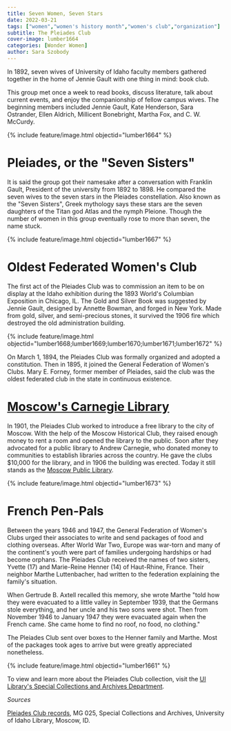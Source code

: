 ```yaml
---
title: Seven Women, Seven Stars
date: 2022-03-21
tags: ["women","women's history month","women's club","organization"]
subtitle: The Pleiades Club
cover-image: lumber1664
categories: [Wonder Women]
author: Sara Szobody
---
```

In 1892, seven wives of University of Idaho faculty members gathered together in the home of Jennie Gault with one thing in mind: book club. 

This group met once a week to read books, discuss literature, talk about current events, and enjoy the companionship of fellow campus wives. The beginning members included Jennie Gault, Kate Henderson, Sara Ostrander, Ellen Aldrich, Millicent Bonebright, Martha Fox, and C. W. McCurdy.

{% include feature/image.html objectid="lumber1664" %}

# Pleiades, or the "Seven Sisters"

It is said the group got their namesake after a conversation with Franklin Gault, President of the university from 1892 to 1898. He compared the seven wives to the seven stars in the Pleiades constellation. Also known as the "Seven Sisters", Greek mythology says these stars are the seven daughters of the Titan god Atlas and the nymph Pleione. Though the number of women in this group eventually rose to more than seven, the name stuck.

{% include feature/image.html objectid="lumber1667" %}

# Oldest Federated Women's Club

The first act of the Pleiades Club was to commission an item to be on display at the Idaho exhibition during the 1893 World's Columbian Exposition in Chicago, IL. The Gold and Silver Book was suggested by Jennie Gault, designed by Annette Bowman, and forged in New York. Made from gold, silver, and semi-precious stones, it survived the 1906 fire which destroyed the old administration building. 

{% include feature/image.html objectid="lumber1668;lumber1669;lumber1670;lumber1671;lumber1672" %}

On March 1, 1894, the Pleiades Club was formally organized and adopted a constitution. Then in 1895, it joined the General Federation of Women's Clubs. Mary E. Forney, former member of Pleiades, said the club was the oldest federated club in the state in continuous existence. 

# [Moscow's Carnegie Library](https://harvester.lib.uidaho.edu/posts/2019/04/13/one-more-library.html)

In 1901, the Pleiades Club worked to introduce a free library to the city of Moscow. With the help of the Moscow Historical Club, they raised enough money to rent a room and opened the library to the public. Soon after they advocated for a public library to Andrew Carnegie, who donated money to communities to establish libraries across the country. He gave the clubs $10,000 for the library, and in 1906 the building was erected. Today it still stands as the [Moscow Public Library](https://www.latahlibrary.org/moscow/).

{% include feature/image.html objectid="lumber1673" %}

# French Pen-Pals

Between the years 1946 and 1947, the General Federation of Women's Clubs urged their associates to write and send packages of food and clothing overseas. After World War Two, Europe was war-torn and many of the continent's youth were part of families undergoing hardships or had become orphans. The Pleiades Club received the names of two sisters, Yvette (17) and Marie-Reine Henner (14) of Haut-Rhine, France. Their neighbor Marthe Luttenbacher, had written to the federation explaining the family's situation. 

When Gertrude B. Axtell recalled this memory, she wrote Marthe "told how they were evacuated to a little valley in September 1939, that the Germans stole everything, and her uncle and his two sons were shot. Then from November 1946 to January 1947 they were evacuated again when the French came. She came home to find no roof, no food, no clothing." 

The Pleiades Club sent over boxes to the Henner family and Marthe. Most of the packages took ages to arrive but were greatly appreciated nonetheless.

{% include feature/image.html objectid="lumber1661" %}

To view and learn more about the Pleiades Club collection, visit the [UI Library's Special Collections and Archives Department](https://www.lib.uidaho.edu/special-collections/). 

<i>Sources</i>

[Pleiades Club records](https://archiveswest.orbiscascade.org/ark:/80444/xv23945), MG 025, Special Collections and Archives, University of Idaho Library, Moscow, ID.